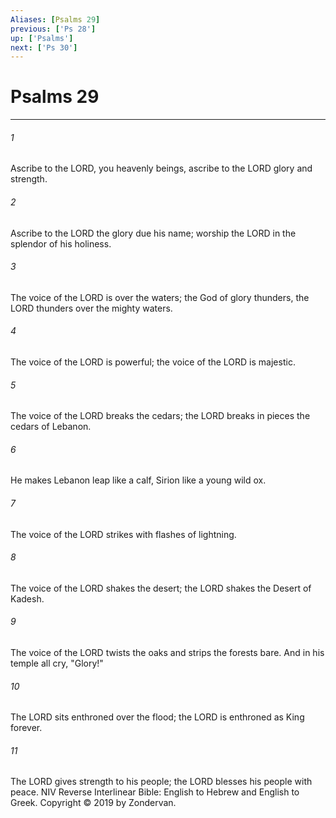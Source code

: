 ```yaml
---
Aliases: [Psalms 29]
previous: ['Ps 28']
up: ['Psalms']
next: ['Ps 30']
---
```

# Psalms 29

***


###### 1 
Ascribe to the LORD, you heavenly beings, ascribe to the LORD glory and strength. 

###### 2 
Ascribe to the LORD the glory due his name; worship the LORD in the splendor of his holiness. 

###### 3 
The voice of the LORD is over the waters; the God of glory thunders, the LORD thunders over the mighty waters. 

###### 4 
The voice of the LORD is powerful; the voice of the LORD is majestic. 

###### 5 
The voice of the LORD breaks the cedars; the LORD breaks in pieces the cedars of Lebanon. 

###### 6 
He makes Lebanon leap like a calf, Sirion like a young wild ox. 

###### 7 
The voice of the LORD strikes with flashes of lightning. 

###### 8 
The voice of the LORD shakes the desert; the LORD shakes the Desert of Kadesh. 

###### 9 
The voice of the LORD twists the oaks and strips the forests bare. And in his temple all cry, "Glory!" 

###### 10 
The LORD sits enthroned over the flood; the LORD is enthroned as King forever. 

###### 11 
The LORD gives strength to his people; the LORD blesses his people with peace. NIV Reverse Interlinear Bible: English to Hebrew and English to Greek. Copyright © 2019 by Zondervan.
